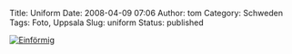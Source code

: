 Title: Uniform
Date: 2008-04-09 07:06
Author: tom
Category: Schweden
Tags: Foto, Uppsala
Slug: uniform
Status: published

[![Einförmig](http://www.fiket.de/pic/uniform_s.jpg "Einförmig")](http://www.fiket.de/pic/uniform_l.jpg)

